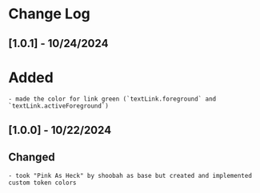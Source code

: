 # Change Log

## [1.0.1] - 10/24/2024

# Added

    - made the color for link green (`textLink.foreground` and `textLink.activeForeground`)

## [1.0.0] - 10/22/2024

## Changed

    - took "Pink As Heck" by shoobah as base but created and implemented custom token colors